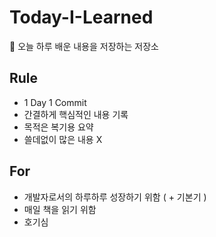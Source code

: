 # Today-I-Learned
💪 오늘 하루 배운 내용을 저장하는 저장소

## Rule

- 1 Day 1 Commit
- 간결하게 핵심적인 내용 기록
- 목적은 복기용 요약
- 쓸데없이 많은 내용 X

## For

- 개발자로서의 하루하루 성장하기 위함 ( + 기본기 )
- 매일 책을 읽기 위함
- 호기심 
